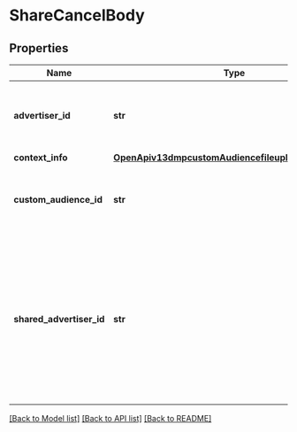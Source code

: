 # ShareCancelBody

## Properties
Name | Type | Description | Notes
------------ | ------------- | ------------- | -------------
**advertiser_id** | **str** | The advertiser ID that performed the operation. | [required] 
**context_info** | [**OpenApiv13dmpcustomAudiencefileuploadContextInfo**](OpenApiv13dmpcustomAudiencefileuploadContextInfo.md) |  | [optional] 
**custom_audience_id** | **str** | The audience ID that you want to stop sharing. | [required] 
**shared_advertiser_id** | **str** | The advertiser ID you want to stop sharing with. You only need to pass this field if you want to stop sharing audiences with an advertiser. | [required] 

[[Back to Model list]](../README.md#documentation-for-models) [[Back to API list]](../README.md#documentation-for-api-endpoints) [[Back to README]](../README.md)

